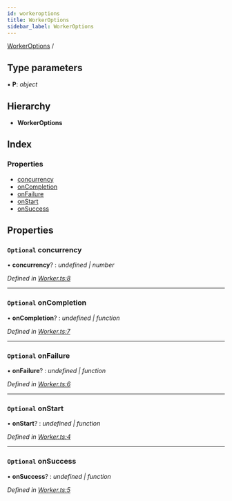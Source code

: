 ```yaml
---
id: workeroptions
title: WorkerOptions
sidebar_label: WorkerOptions
---
```


[WorkerOptions](workeroptions.md) /

## Type parameters

▪ **P**: *object*

## Hierarchy

* **WorkerOptions**

## Index

### Properties

* [concurrency](workeroptions.md#optional-concurrency)
* [onCompletion](workeroptions.md#optional-oncompletion)
* [onFailure](workeroptions.md#optional-onfailure)
* [onStart](workeroptions.md#optional-onstart)
* [onSuccess](workeroptions.md#optional-onsuccess)

## Properties

### `Optional` concurrency

• **concurrency**? : *undefined | number*

*Defined in [Worker.ts:8](https://github.com/SimonErm/react-native-job-queue/blob/acf0a20/src/Worker.ts#L8)*

___

### `Optional` onCompletion

• **onCompletion**? : *undefined | function*

*Defined in [Worker.ts:7](https://github.com/SimonErm/react-native-job-queue/blob/acf0a20/src/Worker.ts#L7)*

___

### `Optional` onFailure

• **onFailure**? : *undefined | function*

*Defined in [Worker.ts:6](https://github.com/SimonErm/react-native-job-queue/blob/acf0a20/src/Worker.ts#L6)*

___

### `Optional` onStart

• **onStart**? : *undefined | function*

*Defined in [Worker.ts:4](https://github.com/SimonErm/react-native-job-queue/blob/acf0a20/src/Worker.ts#L4)*

___

### `Optional` onSuccess

• **onSuccess**? : *undefined | function*

*Defined in [Worker.ts:5](https://github.com/SimonErm/react-native-job-queue/blob/acf0a20/src/Worker.ts#L5)*